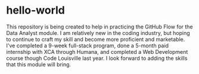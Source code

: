 # hello-world
This repository is being created to help in practicing the GitHub Flow for the Data Analyst module.
I am relatively new in the coding industry, but hoping to continue to craft my skill and become more proficient and marketable. 
I've completed a 9-week full-stack program, done a 5-month paid internship with XCA through Humana, and completed a Web Development course though Code Louisville last year. 
I look forward to adding the skills that this module will bring. 

